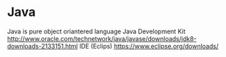 # Java
Java is pure object oriantered language 
Java Development Kit  http://www.oracle.com/technetwork/java/javase/downloads/jdk8-downloads-2133151.html
IDE (Eclips) https://www.eclipse.org/downloads/
